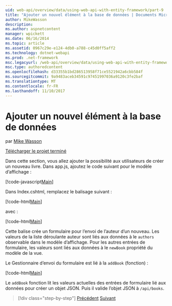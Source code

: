 ```yaml
---
uid: web-api/overview/data/using-web-api-with-entity-framework/part-9
title: "Ajouter un nouvel élément à la base de données | Documents Microsoft"
author: MikeWasson
description: 
ms.author: aspnetcontent
manager: wpickett
ms.date: 06/16/2014
ms.topic: article
ms.assetid: 0967c29e-e124-4db0-a788-c45d0ff5aff2
ms.technology: dotnet-webapi
ms.prod: .net-framework
msc.legacyurl: /web-api/overview/data/using-web-api-with-entity-framework/part-9
msc.type: authoredcontent
ms.openlocfilehash: d33355b1bd286513958f71ce5521942a6cbb584f
ms.sourcegitcommit: 9a9483aceb34591c97451997036a9120c3fe2baf
ms.translationtype: MT
ms.contentlocale: fr-FR
ms.lasthandoff: 11/10/2017
---
```

<a name="add-a-new-item-to-the-database"></a>Ajouter un nouvel élément à la base de données
====================
par [Mike Wasson](https://github.com/MikeWasson)

[Télécharger le projet terminé](https://github.com/MikeWasson/BookService)

Dans cette section, vous allez ajouter la possibilité aux utilisateurs de créer un nouveau livre. Dans app.js, ajoutez le code suivant pour le modèle d’affichage :

[!code-javascript[Main](part-9/samples/sample1.js)]

Dans Index.cshtml, remplacez le balisage suivant :

[!code-html[Main](part-9/samples/sample2.html)]

avec :

[!code-html[Main](part-9/samples/sample3.html)]

Cette balise crée un formulaire pour l’envoi de l’auteur d’un nouveau. Les valeurs de la liste déroulante auteur sont liés aux données à le `authors` observable dans le modèle d’affichage. Pour les autres entrées de formulaire, les valeurs sont liés aux données à le `newBook` propriété du modèle de la vue.

Le Gestionnaire d’envoi du formulaire est lié à la `addBook` (fonction) :

[!code-html[Main](part-9/samples/sample4.html)]

Le `addBook` fonction lit les valeurs actuelles des entrées de formulaire lié aux données pour créer un objet JSON. Puis il valide l’objet JSON à `/api/books`.

>[!div class="step-by-step"]
[Précédent](part-8.md)
[Suivant](part-10.md)

